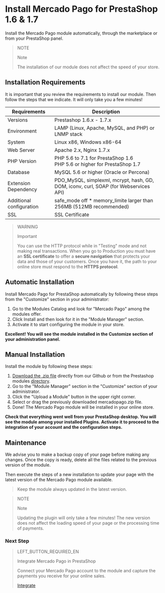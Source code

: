 # Install Mercado Pago for PrestaShop 1.6 & 1.7


Install the Mercado Pago module automatically, through the marketplace or from your PrestaShop panel.

> NOTE
>
> Note
>
> The installation of our module does not affect the speed of your store.

## Installation Requirements

It is important that you review the requirements to install our module. Then follow the steps that we indicate. It will only take you a few minutes!

| Requirements                  | Description                                                                  	                |
|-------------------------------|-----------------------------------------------------------------------------------------------|
| Versions      	            | Prestashop 1.6.x - 1.7.x                                                                      |
| Environment                  	| LAMP (Linux, Apache, MySQL, and PHP) or LNMP stack                                             |
| System                     	| Linux x86, Windows x86-64                                                        	            |
| Web Server                	| Apache 2.x, Nginx 1.7.x                                                               	    |
| PHP Version                 	| PHP 5.6 to 7.1 for PrestaShop 1.6 <br> PHP 5.6 or higher for PrestaShop 1.7                   |
| Database                   	| MySQL 5.6 or higher (Oracle or Percona)                                  	                    |
| Extension Dependency      	| PDO_MySQL, simplexml, mcrypt, hash, GD, DOM, iconv, curl, SOAP (for Webservices API)          |
| Additional configuration      | safe_mode off * memory_limite larger than 256MB (512MB recommended)                           |
| SSL                         	| SSL Certificate  	                                                                            |

> WARNING
>
> Important
>
> You can use the HTTP protocol while in "Testing" mode and not making real transactions. When you go to Production you must have an **SSL certificate** to offer a **secure navigation** that protects your data and those of your customers. Once you have it, the path to your online store must respond to the **HTTPS protocol**.

## Automatic Installation

Install Mercado Pago for PrestaShop automatically by following these steps from the "Customize" section in your administrator:

1. Go to the Modules Catalog and look for "Mercado Pago" among the modules offer.
2. Click Install and then look for it in the "Module Manager" section.
3. Activate it to start configuring the module in your store.

**Excellent! You will see the module installed in the Customize section of your administration panel.**

## Manual Installation

Install the module by following these steps:

1. [Download the .zip file](https://github.com/mercadopago/cart-prestashop-7/raw/master/mercadopago.zip) directly from our Github or from the Prestashop modules [directory](https://addons.prestashop.com/en/payment-card-wallet/23962-mercado-pago.html).
2. Go to the "Module Manager" section in the "Customize" section of your administrator.
3. Click the "Upload a Module" button in the upper right corner.
4. Select or drag the previously downloaded mercadopago.zip file.
5. Done! The Mercado Pago module will be installed in your online store.

**Check that everything went well from your PrestaShop desktop. You will see the module among your installed Plugins. Activate it to proceed to the integration of your account and the configuration steps.**

## Maintenance

We advise you to make a backup copy of your page before making any changes. Once the copy is ready, delete all the files related to the previous version of the module.

Then execute the steps of a new installation to update your page with the latest version of the Mercado Pago module available.

> Keep the module always updated in the latest version.

<span></span>

> NOTE
>
> Note
>
> Updating the plugin will only take a few minutes! The new version does not affect the loading speed of your page or the processing time of payments.

### Next Step

> LEFT_BUTTON_REQUIRED_EN
>
> Integrate Mercado Pago in PrestaShop
>
> Connect your Mercado Pago account to the module and capture the payments you receive for your online sales.
>
> 
> [Integrate](https://www.mercadopago[FAKER][URL][DOMAIN]/developers/en/guides/plugins/prestashop/integration)